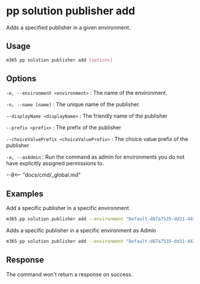 # pp solution publisher add

Adds a specified publisher in a given environment.

## Usage

```sh
m365 pp solution publisher add [options]
```

## Options

`-e, --environment <environment>`
: The name of the environment.

`-n, --name [name]`
: The unique name of the publisher.

`--displayName <displayName>`
: The friendly name of the publisher

`--prefix <prefix>`
: The prefix of the publisher

`--choiceValuePrefix <choiceValuePrefix>`
: The choice value prefix of the publisher

`-a, --asAdmin`
: Run the command as admin for environments you do not have explicitly assigned permissions to.

--8<-- "docs/cmd/_global.md"

## Examples

Add a specific publisher in a specific environment

```sh
m365 pp solution publisher add --environment "Default-d87a7535-dd31-4437-bfe1-95340acd55c5" --name "Contoso" --displayName "Contoso" --prefix "new" --choiceValuePrefix 10000
```

Adds a specific publisher in a specific environment as Admin

```sh
m365 pp solution publisher add --environment "Default-d87a7535-dd31-4437-bfe1-95340acd55c5" --name "Contoso" --displayName "Contoso" --prefix "new" --choiceValuePrefix 10000 --asAdmin
```

## Response

The command won't return a response on success.
